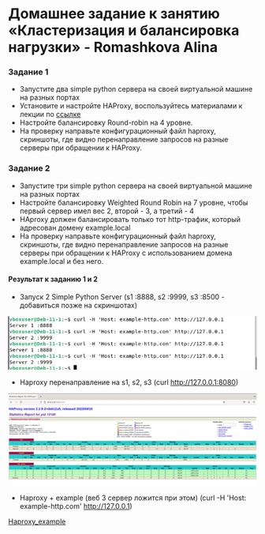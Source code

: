 # Домашнее задание к занятию «Кластеризация и балансировка нагрузки» - Romashkova Alina

### Задание 1
- Запустите два simple python сервера на своей виртуальной машине на разных портах
- Установите и настройте HAProxy, воспользуйтесь материалами к лекции по [ссылке](2/)
- Настройте балансировку Round-robin на 4 уровне.
- На проверку направьте конфигурационный файл haproxy, скриншоты, где видно перенаправление запросов на разные серверы при обращении к HAProxy.


### Задание 2
- Запустите три simple python сервера на своей виртуальной машине на разных портах
- Настройте балансировку Weighted Round Robin на 7 уровне, чтобы первый сервер имел вес 2, второй - 3, а третий - 4
- HAproxy должен балансировать только тот http-трафик, который адресован домену example.local
- На проверку направьте конфигурационный файл haproxy, скриншоты, где видно перенаправление запросов на разные серверы при обращении к HAProxy c использованием домена example.local и без него.


#### Результат к заданию 1 и 2

- Запуск 2 Simple Python Server (s1 :8888, s2 :9999, s3 :8500 - добавиться позже на скриншотах)

![Curl_H_Host](https://github.com/ARMSHK/HW-SYS-19/blob/main/img/Curl_H_Host_8888_9999.png)

- Haproxy перенаправление на s1, s2, s3 (curl http://127.0.0.1:8080)

![Haproxy_web](https://github.com/ARMSHK/HW-SYS-19/blob/main/img/Haproxy_web.png)

- Haproxy + example (веб 3 сервер ложится при этом) (curl -H 'Host: example-http.com' http://127.0.0.1)

[Haproxy_example](https://github.com/ARMSHK/HW-SYS-19/blob/main/img/Haproxy%20%2B%20example.png)
